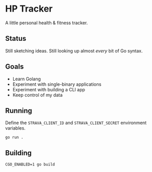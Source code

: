 # HP Tracker

A little personal health & fitness tracker.

## Status

Still sketching ideas. Still looking up almost _every_ bit of Go syntax.

## Goals

- Learn Golang
- Experiment with single-binary applications
- Experiment with building a CLI app
- Keep control of my data

## Running

Define the `STRAVA_CLIENT_ID` and `STRAVA_CLIENT_SECRET` environment variables.

```
go run .
```

## Building

```
CGO_ENABLED=1 go build
```
